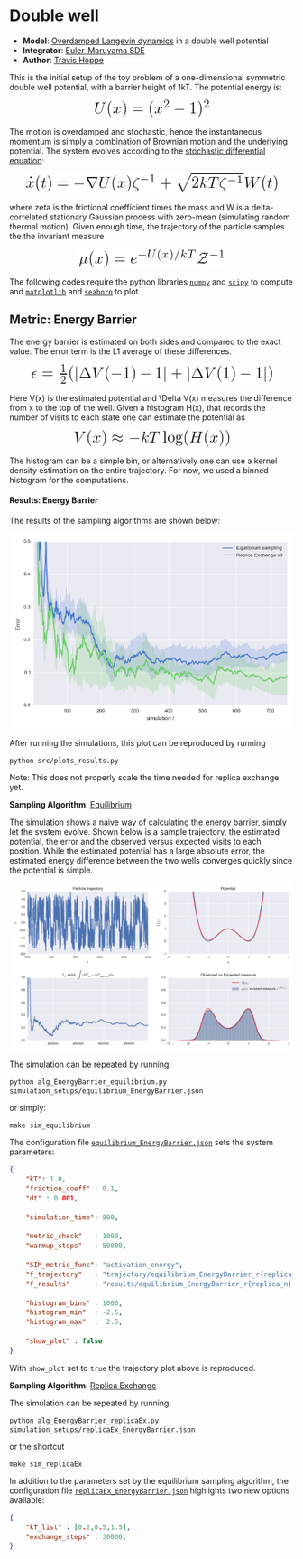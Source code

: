 # Double well

+ **Model**: [Overdamped Langevin dynamics](http://en.wikipedia.org/wiki/Langevin_dynamics) in a double well potential
+ **Integrator**: [Euler-Maruyama SDE](http://en.wikipedia.org/wiki/Euler-Maruyama)
+ **Author**: [Travis Hoppe](https://github.com/thoppe)

This is the initial setup of the toy problem of a one-dimensional symmetric double well potential, with a barrier height of 1kT. The potential energy is:

<p align="center" class="mdequation"><img src=".equations/8df0e476ded358dc7b2784f8d8ab5861a383631a73dd32f678a8dcd46c07a3db.png" alt="$U(x) = (x^2 - 1)^2$" /></p>

The motion is overdamped and stochastic, hence the instantaneous momentum is simply a combination of Brownian motion and the underlying potential.
The system evolves according to the [stochastic differential equation](http://en.wikipedia.org/wiki/Brownian_dynamics):

<p align="center" class="mdequation"><img src=".equations/054ec5f599ddf08f1a95b9a50a7114287c7bb4ad88e837c599db5ebaf9fd95a6.png" alt="$ \dot{x}(t) = - \nabla U(x)\zeta^{-1} + \sqrt{2 kT \zeta^{-1}} W(t)  $" /></p>

where zeta is the frictional coefficient times the mass and W is a delta-correlated stationary Gaussian process with zero-mean (simulating random thermal motion). 
Given enough time, the trajectory of the particle samples the the invariant measure

<p align="center" class="mdequation"><img src=".equations/7083ff27c4483a6ecaa6326ce60b0df098270a31d358922510406337b8f46a22.png" alt="$\mu(x) = e ^{-U(x)/kT} \mathcal{Z}^{-1}$" /></p>

The following codes require the python libraries [`numpy`](www.numpy.org) and [`scipy`](www.scipy.org) to compute and [`matplotlib`](matplotlib.org) and [`seaborn`](https://github.com/mwaskom/seaborn) to plot.

## Metric: Energy Barrier

The energy barrier is estimated on both sides and compared to the exact value.
The error term is the L1 average of these differences.

<p align="center" class="mdequation"><img src=".equations/7aa8e55b6db2940e1365f4811d7350f072c259abe1f681bf86a7adc2766ae28d.png" alt="$ \epsilon = \frac{1}{2} (|\Delta V(-1) - 1| + |\Delta V(1) - 1|)$" /></p>

Here V(x) is the estimated potential and \Delta V(x) measures the difference from x to the top of the well.
Given a histogram H(x), that records the number of visits to each state one can estimate the potential as

<p align="center" class="mdequation"><img src=".equations/85b3044977c3d55392496cd69131615af66aca3d41af7c3d9981ddd0c6447e8e.png" alt="$V(x) \approx -kT \log( H(x) ) $" /></p>

The histogram can be a simple bin, or alternatively one can use a kernel density estimation on the entire trajectory. For now, we used a binned histogram for the computations.

#### Results: Energy Barrier

The results of the sampling algorithms are shown below:

![](figures/convergence_EnergyBarrier.png)

After running the simulations, this plot can be reproduced by running

    python src/plots_results.py

Note: This does not properly scale the time needed for replica exchange yet.

**Sampling Algorithm**: [Equilibrium](alg_EnergyBarrier_equilibrium.py)

The simulation shows a naive way of calculating the energy barrier, simply let the system evolve. 
Shown below is a sample trajectory, the estimated potential, the error and the observed versus expected visits to each position. 
While the estimated potential has a large absolute error, the estimated energy difference between the two wells converges quickly since the potential is simple.

![](figures/equilibrium_traj.png)

The simulation can be repeated by running:

    python alg_EnergyBarrier_equilibrium.py simulation_setups/equilibrium_EnergyBarrier.json

or simply:

    make sim_equilibrium

The configuration file [`equilibrium_EnergyBarrier.json`](simulation_setups/equilibrium_EnergyBarrier.json) sets the system parameters:

```JSON
{
    "kT": 1.0,
    "friction_coeff" : 0.1,
    "dt" : 0.001,

    "simulation_time": 800,

    "metric_check"   : 1000,
    "warmup_steps"   : 50000,
 
    "SIM_metric_func": "activation_energy",
    "f_trajectory"   : "trajectory/equilibrium_EnergyBarrier_r{replica_n}.txt",
    "f_results"      : "results/equilibrium_EnergyBarrier_r{replica_n}.txt",

    "histogram_bins" : 1000,
    "histogram_min"  : -2.5,
    "histogram_max"  :  2.5,

    "show_plot" : false
}
```

With `show_plot` set to `true` the trajectory plot above is reproduced. 

**Sampling Algorithm**: [Replica Exchange](alg_EnergyBarrier_replicaEx.py)

The simulation can be repeated by running:

    python alg_EnergyBarrier_replicaEx.py simulation_setups/replicaEx_EnergyBarrier.json

or the shortcut

    make sim_replicaEx

In addition to the parameters set by the equilibrium sampling algorithm, the configuration file [`replicaEx_EnergyBarrier.json`](simulation_setups/replicaEx_EnergyBarrier.json) highlights two new options available:

```JSON
{
    "kT_list" : [0.2,0.5,1.5],
    "exchange_steps" : 30000,
}
```





